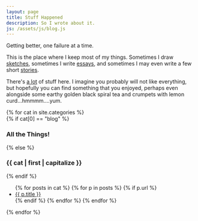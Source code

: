 ```yaml
---
layout: page
title: Stuff Happened
description: So I wrote about it.
js: /assets/js/blog.js
---
```


Getting better, one failure at a time.

This is the place where I keep most of my things.  Sometimes I draw
<a class="tab" href="#sketches">sketches</a>, sometimes I write
<a class="tab" href="#essays">essays</a>, and sometimes I may
even write a few short <a href="#stories" class="tab">stories</a>.

There's <a class="tab" href="#blog">a lot</a> of stuff here.  I imagine you
probably will not like everything, but hopefully you can find something that you
enjoyed, perhaps even alongside some earthy golden black spiral tea and crumpets
with lemon curd...hmmmm....yum.

<div class="post-panel">
{% for cat in site.categories %}
<div class="post-list" id="{{ cat | first }}">
	{% if cat[0] == "blog" %}
	<h3>All the Things!</h3>
	{% else %}
	<h3>{{ cat | first | capitalize }}</h3>
	{% endif %}
	<ul>
		{% for posts in cat %}
			{% for p in posts %}
			{% if p.url %}
				<li><a href="{{ p.url }}">{{ p.title }}</a></li>
			{% endif %}
			{% endfor %}
		{% endfor %}
	</ul>
</div>
{% endfor %}
</div>
